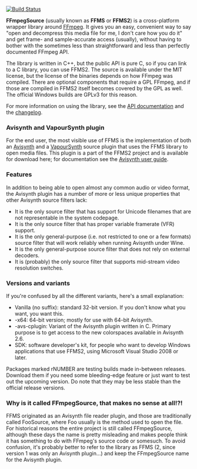 [![Build Status](https://api.travis-ci.org/FFMS/ffms2.svg?branch=master)](https://travis-ci.org/FFMS/ffms2)

**FFmpegSource** (usually known as **FFMS** or **FFMS2**) is a cross-platform wrapper library around [FFmpeg](http://ffmpeg.org). It gives you an easy, convenient way to say "open and decompress this media file for me, I don't care how you do it" and get frame- and sample-accurate access (usually), without having to bother with the sometimes less than straightforward and less than perfectly documented FFmpeg API.

The library is written in C++, but the public API is pure C, so if you can link to a C library, you can use FFMS2. The source is available under the MIT license, but the license of the binaries depends on how FFmpeg was compiled. There are optional components that require a GPL FFmpeg, and if those are compiled in FFMS2 itself becomes covered by the GPL as well. The official Windows builds are GPLv3 for this reason.

For more information on using the library, see the [API documentation](doc/ffms2-api.md) and the [changelog](doc/ffms2-changelog.md).

### Avisynth and VapourSynth plugin
For the end user, the most visible use of FFMS is the implementation of both an [Avisynth](http://avisynth.nl) and a [VapourSynth](http://www.vapoursynth.com) source plugin that uses the FFMS library to open media files. This plugin is a part of the FFMS2 project and is available for download here; for documentation see the [Avisynth user guide](doc/ffms2-avisynth.md).

### Features
In addition to being able to open almost any common audio or video format, the Avisynth plugin has a number of more or less unique properties that other Avisynth source filters lack:

  * It is the only source filter that has support for Unicode filenames that are not representable in the system codepage.
  * It is the only source filter that has proper variable framerate (VFR) support.
  * It is the only general-purpose (i.e. not restricted to one or a few formats) source filter that will work reliably when running Avisynth under Wine.
  * It is the only general-purpose source filter that does not rely on external decoders.
  * It is (probably) the only source filter that supports mid-stream video resolution switches.

### Versions and variants
If you're confused by all the different variants, here's a small explanation:

  * Vanilla (no suffix): standard 32-bit version. If you don't know what you want, you want this.
  * -x64: 64-bit version; mostly for use with 64-bit Avisynth.
  * -avs-cplugin: Variant of the Avisynth plugin written in C. Primary purpose is to get access to the new colorspaces available in Avisynth 2.6.
  * SDK: software developer's kit, for people who want to develop Windows applications that use FFMS2, using Microsoft Visual Studio 2008 or later.

Packages marked rNUMBER are testing builds made in-between releases. Download them if you need some bleeding-edge feature or just want to test out the upcoming version. Do note that they may be less stable than the official release versions.

### Why is it called FFmpegSource, that makes no sense at all!?!
FFMS originated as an Avisynth file reader plugin, and those are traditionally called FooSource, where Foo usually is the method used to open the file. For historical reasons the entire project is still called FFmpegSource, although these days the name is pretty misleading and makes people think it has something to do with FFmpeg's source code or somesuch. To avoid confusion, it's probably better to refer to the library as FFMS (2, since version 1 was only an Avisynth plugin...) and keep the FFmpegSource name for the Avisynth plugin.
